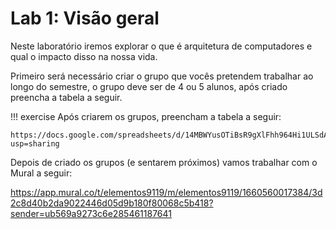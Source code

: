 # Lab 1: Visão geral

Neste laboratório iremos explorar o que é arquitetura de computadores e qual o impacto disso na nossa vida.

Primeiro será necessário criar o grupo que vocês pretendem trabalhar ao longo do semestre, o grupo deve ser de 4 ou 5 alunos, após criado preencha a tabela a seguir.

!!! exercise
    Após criarem os grupos, preencham a tabela a seguir:

    https://docs.google.com/spreadsheets/d/14MBWYusOTiBsR9gXlFhh964Hi1ULSdAOSlLffCnFaP0/edit?usp=sharing

Depois de criado os grupos (e sentarem próximos) vamos trabalhar com o Mural a seguir:

https://app.mural.co/t/elementos9119/m/elementos9119/1660560017384/3d2c8d40b2da9022446d05d9b180f80068c5b418?sender=ub569a9273c6e285461187641

